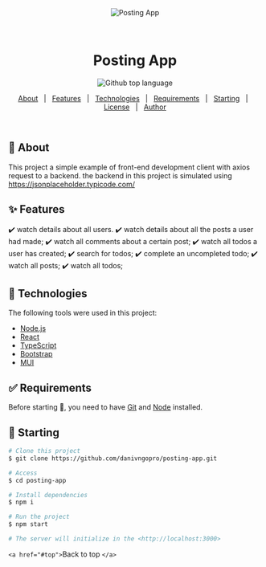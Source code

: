 <div align="center" id="top"> 
  <img src="./.github/app.gif" alt="Posting App" />

  &#xa0;

<!-- <a href="https://postingapp.netlify.app">Demo</a> -->

</div>

<h1 align="center">Posting App</h1>

<p align="center">
  <img alt="Github top language" src="https://img.shields.io/github/languages/top/danivngopro/posting-app?color=56BEB8">


</p>

<!-- Status -->

<!-- <h4 align="center"> 
	🚧  Posting App 🚀 Under construction...  🚧
</h4> 

<hr> -->

<p align="center">
  <a href="#dart-about">About</a>   |   
  <a href="#sparkles-features">Features</a>   |  
  <a href="#rocket-technologies">Technologies</a>   |  
  <a href="#white_check_mark-requirements">Requirements</a>   |  
  <a href="#checkered_flag-starting">Starting</a>   |  
  <a href="#memo-license">License</a>   |  
  <a href="https://github.com/danivngopro" target="_blank">Author</a>
</p>

<br>

## 🎯 About

This project a simple example of front-end development client with axios request to a backend.
the backend in this project is simulated using https://jsonplaceholder.typicode.com/

## ✨ Features

✔️ watch details about all users.
✔️ watch details about all the posts a user had made;
✔️ watch all comments about a certain post;
✔️ watch all todos a user has created;
✔️ search for todos;
✔️ complete an uncompleted todo;
✔️ watch all posts;
✔️ watch all todos;

## 🚀 Technologies

The following tools were used in this project:

- [Node.js](https://nodejs.org/en/)
- [React](https://pt-br.reactjs.org/)
- [TypeScript](https://www.typescriptlang.org/)
- [Bootstrap](https://getbootstrap.com/)
- [MUI](https://mui.com/)

## ✅ Requirements

Before starting 🏁, you need to have [Git](https://git-scm.com) and [Node](https://nodejs.org/en/) installed.

## 🏁 Starting

```bash
# Clone this project
$ git clone https://github.com/danivngopro/posting-app.git

# Access
$ cd posting-app

# Install dependencies
$ npm i

# Run the project
$ npm start

# The server will initialize in the <http://localhost:3000>
```

`<a href="#top">`Back to top `</a>`
